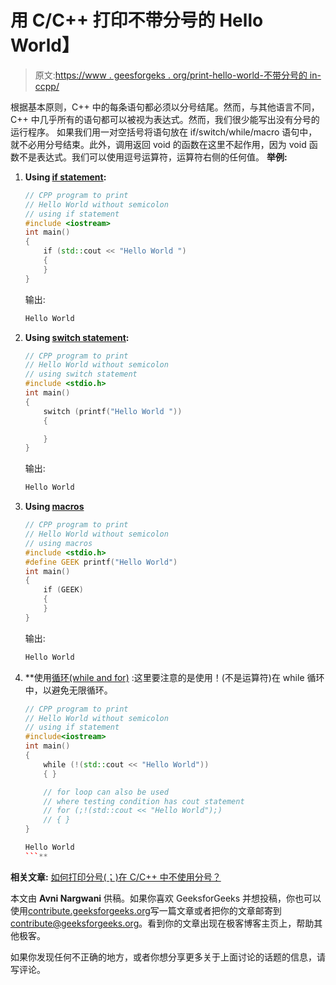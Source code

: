 # 用 C/C++ 打印不带分号的 Hello World】

> 原文:[https://www . geesforgeks . org/print-hello-world-不带分号的 in-ccpp/](https://www.geeksforgeeks.org/print-hello-world-without-semicolon-in-ccpp/)

根据基本原则，C++ 中的每条语句都必须以分号结尾。然而，与其他语言不同，C++ 中几乎所有的语句都可以被视为表达式。然而，我们很少能写出没有分号的运行程序。
如果我们用一对空括号将语句放在 if/switch/while/macro 语句中，就不必用分号结束。此外，调用返回 void 的函数在这里不起作用，因为 void 函数不是表达式。我们可以使用逗号运算符，运算符右侧的任何值。
**举例:**

1.  **Using [if statement](https://www.geeksforgeeks.org/decision-making-c-c-else-nested-else/):**

    ```cpp
    // CPP program to print
    // Hello World without semicolon
    // using if statement
    #include <iostream>
    int main()
    {
        if (std::cout << "Hello World ") 
        {
        }
    }
    ```

    输出:

    ```cpp
    Hello World
    ```

2.  **Using [switch statement](https://www.geeksforgeeks.org/switch-statement-cc/):**

    ```cpp
    // CPP program to print
    // Hello World without semicolon
    // using switch statement
    #include <stdio.h>
    int main()
    {
        switch (printf("Hello World ")) 
        {

        }
    }
    ```

    输出:

    ```cpp
    Hello World 
    ```

3.  **Using [macros](https://www.geeksforgeeks.org/cc-preprocessors/)**

    ```cpp
    // CPP program to print
    // Hello World without semicolon
    // using macros
    #include <stdio.h>
    #define GEEK printf("Hello World")
    int main()
    {
        if (GEEK)
        {
        }
    }
    ```

    输出:

    ```cpp
    Hello World 
    ```

4.  **使用[循环(while and for)](https://www.geeksforgeeks.org/loops-in-c/) :这里要注意的是使用！(不是运算符)在 while 循环中，以避免无限循环。

    ```cpp
    // CPP program to print 
    // Hello World without semicolon
    // using if statement
    #include<iostream>
    int main()
    {
        while (!(std::cout << "Hello World"))
        { }

        // for loop can also be used
        // where testing condition has cout statement
        // for (;!(std::cout << "Hello World");)
        // { }
    }
    ```

    ```cpp
    Hello World 
    ```** 

**相关文章:** [如何打印分号(；)在 C/C++ 中不使用分号？](https://www.geeksforgeeks.org/print-a-semicolon-without-using-semicolon-in-ccpp/)

本文由 **Avni Nargwani** 供稿。如果你喜欢 GeeksforGeeks 并想投稿，你也可以使用[contribute.geeksforgeeks.org](http://www.contribute.geeksforgeeks.org)写一篇文章或者把你的文章邮寄到 contribute@geeksforgeeks.org。看到你的文章出现在极客博客主页上，帮助其他极客。

如果你发现任何不正确的地方，或者你想分享更多关于上面讨论的话题的信息，请写评论。